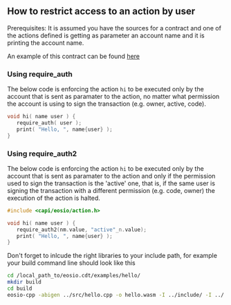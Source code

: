 ## How to restrict access to an action by user

Prerequisites: It is assumed you have the sources for a contract and one of the actions defined is getting as parameter an account name and it is printing the account name.

An example of this contract can be found [here](https://github.com/EOSIO/eosio.cdt/blob/master/examples/hello/src/hello.cpp)

### Using require_auth
The below code is enforcing the action `hi` to be executed only by the account that is sent as paramater to the action, no matter what permission the account is using to sign the transaction (e.g. owner, active, code).

```cpp
void hi( name user ) {
   require_auth( user );
   print( "Hello, ", name{user} );
}
```

### Using require_auth2

The below code is enforcing the action `hi` to be executed only by the account that is sent as paramater to the action and only if the permission used to sign the transaction is the 'active' one, that is, if the same user is signing the transaction with a different permission (e.g. code, owner) the execution of the action is halted.

```cpp
#include <capi/eosio/action.h>

void hi( name user ) {
   require_auth2(nm.value, "active"_n.value);
   print( "Hello, ", name{user} );
}
```

Don't forget to inlcude the right libraries to your include path, for example your build command line should look like this
```sh
cd /local_path_to/eosio.cdt/examples/hello/
mkdir build
cd build
eosio-cpp -abigen ../src/hello.cpp -o hello.wasm -I ../include/ -I ../../../libraries/eosiolib/
```